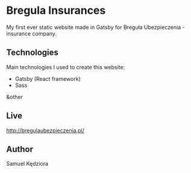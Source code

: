 # Bregula Insurances
My first ever static website made in Gatsby for Breguła Ubezpieczenia - insurance company.
	
## Technologies
Main technologies I used to create this website:
* Gatsby (React framework)
* Sass

&other
	
## Live
http://bregulaubezpieczenia.pl/

## Author
Samuel Kędziora
